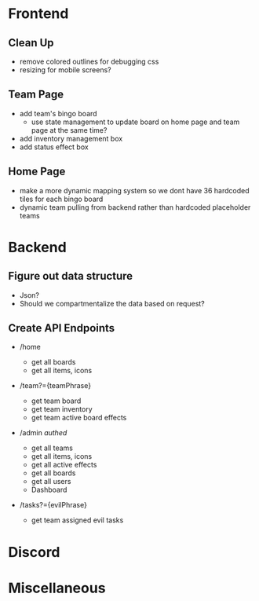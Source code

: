 
# Frontend
## Clean Up
- remove colored outlines for debugging css
- resizing for mobile screens?
## Team Page
- add team's bingo board
  - use state management to update board on home page and team page at the same time?
- add inventory management box
- add status effect box
## Home Page
- make a more dynamic mapping system so we dont have 36 hardcoded tiles for each bingo board
- dynamic team pulling from backend rather than hardcoded placeholder teams



# Backend
## Figure out data structure
- Json?
- Should we compartmentalize the data based on request?

## Create API Endpoints
- /home
  - get all boards
  - get all items, icons

- /team?={teamPhrase}
  - get team board
  - get team inventory
  - get team active board effects
  
- /admin *authed*
  - get all teams
  - get all items, icons
  - get all active effects
  - get all boards
  - get all users
  - Dashboard

- /tasks?={evilPhrase}
  - get team assigned evil tasks

# Discord




# Miscellaneous
